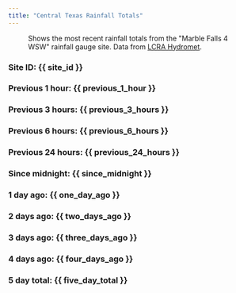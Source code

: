 ```yaml
---
title: "Central Texas Rainfall Totals"
---
```


<script src="https://algorithmia.com/v1/clients/js/algorithmia-0.2.1.js" type="text/javascript"></script>
<script src="https://cdn.jsdelivr.net/npm/vue"></script>
<script src="https://code.highcharts.com/highcharts.js"></script>
<script src="https://code.highcharts.com/modules/exporting.js"></script>
<script src="https://code.highcharts.com/modules/export-data.js"></script>
<script src="https://code.highcharts.com/modules/accessibility.js"></script>
<link rel="stylesheet" type="text/css" href="/css/rainfall-totals.css">

<figure class="highcharts-figure">
  <div id="container"></div>
  <p class="highcharts-description">
    Shows the most recent rainfall totals from the "Marble Falls 4 WSW" rainfall gauge site.
    Data from <a href="https://hydromet.lcra.org/">LCRA Hydromet</a>.
  </p>
</figure>

<div id="app">
  <h3>Site ID: {{ site_id }} </h3>
  <h3>Previous 1 hour: {{ previous_1_hour }}</h3>
  <h3>Previous 3 hours: {{ previous_3_hours }}</h3>
  <h3>Previous 6 hours: {{ previous_6_hours }}</h3>
  <h3>Previous 24 hours: {{ previous_24_hours }}</h3>
  <h3>Since midnight: {{ since_midnight }}</h3>
  <h3>1 day ago: {{ one_day_ago }}</h3>
  <h3>2 days ago: {{ two_days_ago }}</h3>
  <h3>3 days ago: {{ three_days_ago }}</h3>
  <h3>4 days ago: {{ four_days_ago }}</h3>
  <h3>5 day total: {{ five_day_total }}</h3>
</div>

<script src="/js/rainfall-totals.js"></script>
